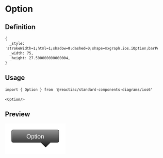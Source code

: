 # Option

## Definition

```
{
  _style: 'strokeWidth=1;html=1;shadow=0;dashed=0;shape=mxgraph.ios.iOption;barPos=80;pointerPos=bottom;buttonText=Option;fontSize=10;fontColor=#ffffff;spacingBottom=6;',
  _width: 75,
  _height: 27.500000000000004,
}
```

## Usage

```
import { Option } from '@reactiac/standard-components-diagrams/ios6'

<Option/>
```

## Preview

<img src="./option.png" width="200"/>
